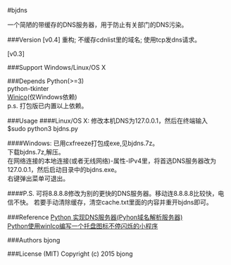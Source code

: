 #bjdns

一个简陋的带缓存的DNS服务器，用于防止有关部门的DNS污染。

###Version
[v0.4]
重构;
不缓存cdnlist里的域名;
使用tcp发dns请求。

[v0.3]

###Support
Windows/Linux/OS X

###Depends
Python(>=3)  
python-tkinter    
[Winico](https://github.com/lijiejie/python-flash-trayicons/tree/master/winico0.6)(仅Windows依赖)  
p.s. 打包版已内置以上依赖。

###Usage
####Linux/OS X:
修改本机DNS为127.0.0.1，然后在终端输入  
$sudo python3 bjdns.py  

####Windows:
已用cxfreeze打包成exe,见bjdns.7z。  
下载bjdns.7z,解压。  
在网络连接的本地连接(或者无线网络)-属性-IPv4里，将首选DNS服务器改为127.0.0.1，然后启动目录中的bjdns.exe。  
右键弹出菜单可退出。  

####P.S.
可将8.8.8.8修改为别的更快的DNS服务器。移动连8.8.8.8比较快，电信不快。
若要手动清除缓存，清空cache.txt里面的内容并重开bjdns即可。

###Reference
[Python 实现DNS服务器(Pyhon域名解析服务器)](http://blog.csdn.net/trbbadboy/article/details/8093256)  
[Python使用winIco编写一个托盘图标不停闪烁的小程序](http://www.lijiejie.com/python-winico-flash-trayicon/)

###Authors
bjong

###License (MIT)
Copyright (c) 2015 bjong

